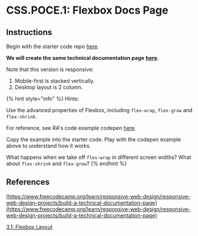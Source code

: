 # CSS.POCE.1: Flexbox Docs Page

## Instructions

Begin with the starter code repo [here](https://github.com/rocketacademy/base-css-bootcamp).

**We will create the same technical documentation page** [**here**](https://codepen.io/freeCodeCamp/full/NdrKKL)**.**

Note that this version is responsive:

1. Mobile-first is stacked vertically.
2. Desktop layout is 2 column.

{% hint style="info" %}
Hints:

Use the advanced properties of Flexbox, including `flex-wrap`, `flex-grow` and `flex-shrink`.

For reference, see RA's code example codepen [here](https://codepen.io/awongh-sandwich/pen/XWjvrQJ).

Copy the example into the starter code. Play with the codepen example above to understand how it works.

What happens when we take off `flex-wrap` in different screen widths? What about `flex-shrink` and `flex-grow`?
{% endhint %}

## References

[https://www.freecodecamp.org/learn/responsive-web-design/responsive-web-design-projects/build-a-technical-documentation-page](https://www.freecodecamp.org/learn/responsive-web-design/responsive-web-design-projects/build-a-technical-documentation-page)

[3.1: Flexbox Layout](../css.3-flexbox/css.3.1-flexbox-layout.md)
